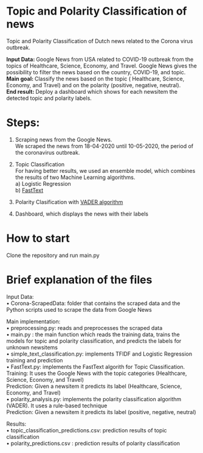 # Topic and Polarity Classification of news
Topic and Polarity Classification of Dutch news related to the Corona virus outbreak. 

<strong> Input Data: </strong> Google News from USA related to COVID-19 outbreak from the topics of Healthcare, Science, Economy, and Travel. Google News gives the possibility to filter the news based on the country, COVID-19, and topic. </br>
<strong> Main goal: </strong> Classify the news based on the topic ( Healthcare, Science, Economy, and Travel) and on the polarity (positive, negative, neutral).</br>
<strong> End result: </strong> Deploy a dashboard which shows for each newsitem the detected topic and polarity labels.</br>

# <strong>Steps: </strong></br>

1) Scraping news from the Google News. </br>
We scraped the news from 18-04-2020 until 10-05-2020, the period of the coronavirus outbreak. </br>

2) Topic Classification</br>
For having better results, we used an ensemble model, which combines the results of two Machine Learning algorithms. </br>
  a) Logistic Regression</br>
  b) [FastText](https://fasttext.cc/)</br>
3) Polarity Clasification with [VADER algorithm](https://github.com/cjhutto/vaderSentiment)</br>

4) Dashboard, which displays the news with their labels</br>

# How to start

Clone the repository and run main.py</br>

# Brief explanation of the files</br>
Input Data:</br>
• Corona-ScrapedData: folder that contains the scraped data and the Python scripts used to scrape the data from Google News</br>

Main implementation:</br>
• preprocessing.py: reads and preprocesses the scraped data</br>
• main.py : the main function which reads the training data, trains the models for topic and polarity classification, and predicts the labels for unknown newsitems</br>
• simple_text_classification.py: implements TFIDF and Logistic Regression training and prediction</br>
• FastText.py: implements the FastText algorith for Topic Classification. </br>
     Training: It uses the Google News with the topic categories (Healthcare, Science, Economy, and Travel) </br>
     Prediction: Given a newsitem it predicts its label (Healthcare, Science, Economy, and Travel)</br>
• polarity_analysis.py: implements the polarity classification algorithm (VADER). It uses a rule-based technique </br>
     Prediction: Given a newsitem it predicts its label (positive, negative, neutral)</br>

Results: </br>
• topic_classification_predictions.csv: prediction results of topic classification</br>
• polarity_predictions.csv : prediction results of polarity classification</br>



